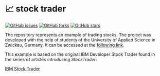 # 📈 stock trader

[![GitHub issues](https://img.shields.io/github/issues/whzinformatik/stocktrader)][issues]
[![GitHub forks](https://img.shields.io/github/forks/whzinformatik/stocktrader)][forks]
[![GitHub stars](https://img.shields.io/github/stars/whzinformatik/stocktrader)][stars]

The repository represents an example of trading stocks. The project was developed with the help of students of the University of Applied Science in Zwickau, Germany. It can be accessed at the [following link][stocktrader].

This example is based on the original IBM Developer Stock Trader found in the series of articles _Introducing StockTrader_:

[IBM Stock Trader](https://developer.ibm.com/languages/java/blogs/introducing-stocktrader/)

[stocktrader]: https://github.com/whzinformatik/stocktrader
[issues]: https://github.com/whzinformatik/stocktrader/issues
[forks]: https://github.com/whzinformatik/stocktrader/network
[stars]: https://github.com/whzinformatik/stocktrader/stargazers

